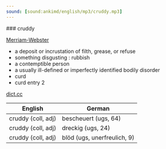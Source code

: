 ```yaml
---
sound: [sound:ankimd/english/mp3/cruddy.mp3]
---
```


\### cruddy

[Merriam-Webster](https://www.merriam-webster.com/dictionary/cruddy)

- a deposit or incrustation of filth, grease, or refuse
- something disgusting : rubbish
- a contemptible person
- a usually ill-defined or imperfectly identified bodily disorder
- curd
- curd entry 2

[dict.cc](https://www.dict.cc/cruddy)

| English        | German       |
| -------------- | ------------ |
| cruddy (coll, adj) | bescheuert (ugs, 64) |
| cruddy (coll, adj) | dreckig (ugs, 24) |
| cruddy (coll, adj) | blöd (ugs, unerfreulich, 9) |

